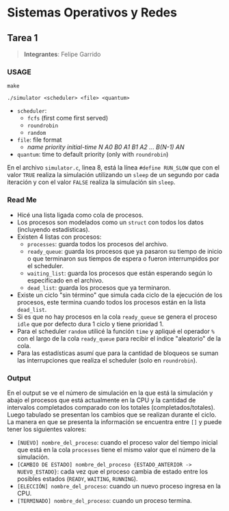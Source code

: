 # Sistemas Operativos y Redes
## Tarea 1

> **Integrantes**: Felipe Garrido

### USAGE

`make`

`./simulator <scheduler> <file> <quantum>`

* `scheduler`:
    * `fcfs` (first come first served)
    * `roundrobin`
    * `random`
* `file`: file format
    * _name priority initial-time N A0 B0 A1 B1 A2 ... B(N-1) AN_
* `quantum`: time to default priority (only with `roundrobin`)

En el archivo `simulator.c`, linea 8, está la línea `#define RUN_SLOW` que con el valor `TRUE` realiza la simulación utilizando un `sleep` de un segundo por cada iteración y con el valor `FALSE` realiza la simulación sin `sleep`.  

### Read Me

* Hicé una lista ligada como cola de procesos.
* Los procesos son modelados como un `struct` con todos los datos (incluyendo estadísticas).
* Existen 4 listas con procesos:
    * `processes`: guarda todos los procesos del archivo.
    * `ready_queue`: guarda los procesos que ya pasaron su tiempo de inicio o que terminaron sus tiempos de espera o fueron interrumpidos por el scheduler.
    * `waiting_list`: guarda los procesos que están esperando según lo especificado en el archivo.
    * `dead_list`: guarda los procesos que ya terminaron.
* Existe un ciclo "sin término" que simula cada ciclo de la ejecución de los procesos, este termina cuando todos los procesos están en la lista `dead_list`.
* Si es que no hay procesos en la cola `ready_queue` se genera el proceso `idle` que por defecto dura 1 ciclo y tiene prioridad 1.
* Para el scheduler `random` utilicé la función `time` y apliqué el operador `%` con el largo de la cola `ready_queue` para recibir el índice "aleatorio" de la cola.
* Para las estadísticas asumí que para la cantidad de bloqueos se suman las interrupciones que realiza el scheduler (solo en `roundrobin`).

### Output

En el output se ve el número de simulación en la que está la simulación y abajo el procesos que está actualmente en la CPU y la cantidad de intervalos completados comparado con los totales (completados/totales). Luego tabulado se presentan los cambios que se realizan durante el ciclo.
La manera en que se presenta la información se encuentra entre `[]` y puede tener los siguientes valores:
* `[NUEVO] nombre_del_proceso`: cuando el proceso valor del tiempo inicial que está en la cola `processes` tiene el mismo valor que el número de la simulación.
* `[CAMBIO DE ESTADO] nombre_del_proceso {ESTADO_ANTERIOR -> NUEVO_ESTADO}`: cada vez que el proceso cambia de estado entre los posibles estados (`READY`, `WAITING`, `RUNNING`).
* `[ELECCIÓN] nombre_del_proceso`: cuando un nuevo proceso ingresa en la CPU.
* `[TERMINADO] nombre_del_proceso`: cuando un proceso termina.
